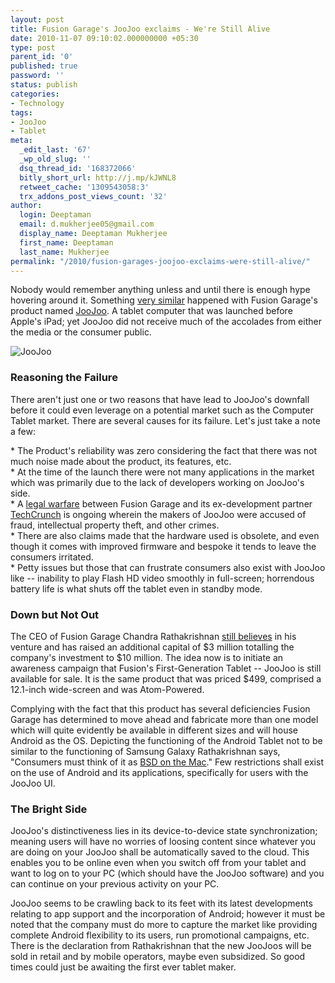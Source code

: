 ```yaml
---
layout: post
title: Fusion Garage's JooJoo exclaims - We're Still Alive
date: 2010-11-07 09:10:02.000000000 +05:30
type: post
parent_id: '0'
published: true
password: ''
status: publish
categories:
- Technology
tags:
- JooJoo
- Tablet
meta:
  _edit_last: '67'
  _wp_old_slug: ''
  dsq_thread_id: '168372066'
  bitly_short_url: http://j.mp/kJWNL8
  retweet_cache: '1309543058:3'
  trx_addons_post_views_count: '32'
author:
  login: Deeptaman
  email: d.mukherjee05@gmail.com
  display_name: Deeptaman Mukherjee
  first_name: Deeptaman
  last_name: Mukherjee
permalink: "/2010/fusion-garages-joojoo-exclaims-were-still-alive/"
---
```

<p>Nobody would remember anything unless and until there is enough hype hovering around it. Something <a href="http://www.shanzai.com/index.php/market-mayhem/news/1953-joojoo-too-much-too-little-too-late">very similar</a> happened with Fusion Garage's product named <a href="https://thejoojoo.com/">JooJoo</a>. A tablet computer that was launched before Apple's iPad; yet JooJoo did not receive much of the accolades from either the media or the consumer public.</p>
<p><!--more--></p>
<p><img src="/static/2010/11/joojoo.jpg" alt="JooJoo" /></p>
<h3>Reasoning the Failure</h3>
<p>There aren't just one or two reasons that have lead to JooJoo's downfall before it could even leverage on a potential market such as the Computer Tablet market. There are several causes for its failure. Let's just take a note a few:</p>
<p>* The Product's reliability was zero considering the fact that there was not much noise made about the product, its features, etc.<br />
* At the time of the launch there were not many applications in the market which was primarily due to the lack of developers working on JooJoo's side.<br />
* A <a href="http://news.cnet.com/8301-1001_3-10413762-92.html">legal warfare</a> between Fusion Garage and its ex-development partner <a href="http://techcrunch.com/">TechCrunch</a> is ongoing wherein the makers of JooJoo were accused of fraud, intellectual property theft, and other crimes.<br />
* There are also claims made that the hardware used is obsolete, and even though it comes with improved firmware and bespoke it tends to leave the consumers irritated.<br />
* Petty issues but those that can frustrate consumers also exist with JooJoo like -- inability to play Flash HD video smoothly in full-screen; horrendous battery life is what shuts off the tablet even in standby mode.</p>
<h3>Down but Not Out</h3>
<p>The CEO of Fusion Garage Chandra Rathakrishnan <a href="http://asia.cnet.com/crave/2010/11/02/fusion-garage-still-believes-in-the-joojoo/">still believes</a> in his venture and has raised an additional capital of $3 million totalling the company's investment to $10 million. The idea now is to initiate an awareness campaign that Fusion's First-Generation Tablet -- JooJoo is still available for sale. It is the same product that was priced $499, comprised a 12.1-inch wide-screen and was Atom-Powered. </p>
<p>Complying with the fact that this product has several deficiencies Fusion Garage has determined to move ahead and fabricate more than one model which will quite evidently be available in different sizes and will house Android as the OS. Depicting the functioning of the Android Tablet not to be similar to the functioning of Samsung Galaxy Rathakrishnan says, "Consumers must think of it as <a href="http://support.apple.com/kb/TA25633?viewlocale=en_US">BSD on the Mac</a>." Few restrictions shall exist on the use of Android and its applications, specifically for users with the JooJoo UI.</p>
<h3>The Bright Side</h3>
<p>JooJoo's distinctiveness lies in its device-to-device state synchronization; meaning users will have no worries of loosing content since whatever you are doing on your JooJoo shall be automatically saved to the cloud. This enables you to be online even when you switch off from your tablet and want to log on to your PC (which should have the JooJoo software) and you can continue on your previous activity on your PC.</p>
<p>JooJoo seems to be crawling back to its feet with its latest developments relating to app support and the incorporation of Android; however it must be noted that the company must do more to capture the market like providing complete Android flexibility to its users, run promotional campaigns, etc. There is the declaration from Rathakrishnan that the new JooJoos will be sold in retail and by mobile operators, maybe even subsidized. So good times could just be awaiting the first ever tablet maker.</p>
